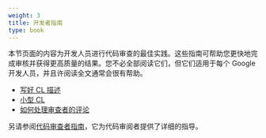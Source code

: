 ```yaml
---
weight: 3
title: 开发者指南
type: book
---
```


本节页面的内容为开发人员进行代码审查的最佳实践。这些指南可帮助您更快地完成审核并获得更高质量的结果。您不必全部阅读它们，但它们适用于每个 Google 开发人员，并且许阅读全文通常会很有帮助。

- [写好 CL 描述](cl-descriptions)
- [小型 CL](small-cls)
- [如何处理审查者的评论](handling-comments)

另请参阅[代码审查者指南](../reviewer/)，它为代码审阅者提供了详细的指导。

